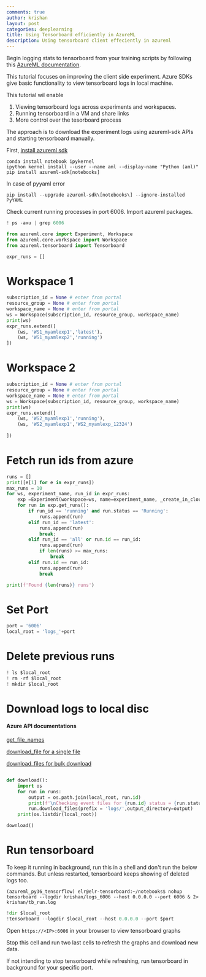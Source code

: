 ```yaml
---
comments: true
author: krishan
layout: post
categories: deeplearning
title: Using Tensorboard efficiently in AzureML
description: Using tensorboard client effeciently in azureml
---
```


Begin logging stats to tensorboard from your training scripts by following this [AzureML documentation](https://docs.microsoft.com/en-us/azure/machine-learning/how-to-monitor-tensorboard).

This tutorial focuses on improving the client side experiment. Azure SDKs give basic functionality to view tensorboard logs in local machine.

This tutorial wil enable
1. Viewing tensorboard logs across experiments and workspaces.
2. Running tensorboard in a VM and share links
3. More control over the tesorboard process

The approach is to download the experiment logs using azureml-sdk APIs and starting tensorboard manually.

First, [install azureml sdk](https://docs.microsoft.com/en-us/azure/machine-learning/how-to-configure-environment#local)

    conda install notebook ipykernel
    ipython kernel install --user --name aml --display-name "Python (aml)"
    pip install azureml-sdk[notebooks]

In case of pyyaml error

    pip install --upgrade azureml-sdk\[notebooks\] --ignore-installed PyYAML

Check current running processes in port 6006. Import azureml packages.

```python
! ps -axu | grep 6006

from azureml.core import Experiment, Workspace
from azureml.core.workspace import Workspace
from azureml.tensorboard import Tensorboard

```


```python
expr_runs = []
```

# Workspace 1


```python
subscription_id = None # enter from portal
resource_group = None # enter from portal
workspace_name = None # enter from portal
ws = Workspace(subscription_id, resource_group, workspace_name)
print(ws)
expr_runs.extend([
    (ws, 'WS1_myamlexp1','latest'),
    (ws, 'WS1_myamlexp2','running')
])
```

# Workspace 2


```python
subscription_id = None # enter from portal
resource_group = None # enter from portal
workspace_name = None # enter from portal
ws = Workspace(subscription_id, resource_group, workspace_name)
print(ws)
expr_runs.extend([
    (ws, 'WS2_myamlexp1','running'),
    (ws, 'WS2_myamlexp1','WS2_myamlexp_12324')
    
])
```

# Fetch run ids from azure
```python
runs = []
print([e[1] for e in expr_runs])
max_runs = 10
for ws, experiment_name, run_id in expr_runs:
    exp =Experiment(workspace=ws, name=experiment_name, _create_in_cloud=False)
    for run in exp.get_runs():
        if run_id == 'running' and run.status == 'Running':
            runs.append(run)
        elif run_id == 'latest':
            runs.append(run)
            break;
        elif run_id == 'all' or run.id == run_id: 
            runs.append(run)
            if len(runs) >= max_runs:
                break
        elif run.id == run_id:
            runs.append(run)
            break

print(f'Found {len(runs)} runs')
```

# Set Port


```python
port = '6006'
local_root = 'logs_'+port
```

# Delete previous runs


```python
! ls $local_root
! rm -rf $local_root
! mkdir $local_root
```

# Download logs to local disc

#### Azure API documentations

[get_file_names](https://docs.microsoft.com/en-us/python/api/azureml-core/azureml.core.run.run?view=azure-ml-py#get-file-names--)

[download_file for a single file](https://docs.microsoft.com/en-us/python/api/azureml-core/azureml.core.run.run?view=azure-ml-py#download-file-name--output-file-path-none-)
  
[download_files for bulk download](https://docs.microsoft.com/en-us/python/api/azureml-core/azureml.core.run.run?view=azure-ml-py#download-files-prefix-none--output-directory-none--output-paths-none--batch-size-100--append-prefix-true-)


```python

def download():
    import os
    for run in runs:
        output = os.path.join(local_root, run.id)
        print(f'\nChecking event files for {run.id} status = {run.status}, output = {output}')
        run.download_files(prefix = 'logs/',output_directory=output)
    print(os.listdir(local_root))

download()
```

# Run tensorboard

To keep it running in background, run this in a shell and don't run the below commands. But unless restarted, tensorboard keeps showing of deleted logs too.


    (azureml_py36_tensorflow) elr@elr-tensorboard:~/notebooks$ nohup tensorboard --logdir krishan/logs_6006 --host 0.0.0.0 --port 6006 & 2> krishan/tb_run.log


```python
!dir $local_root
!tensorboard --logdir $local_root --host 0.0.0.0 --port $port
```

Open `https://<IP>:6006`  in your browser to view tensorboard graphs

Stop this cell and run two last cells to refresh the graphs and download new data.

If not intending to stop tensorboard while refreshing, run tensorboard in background for your specific port.
